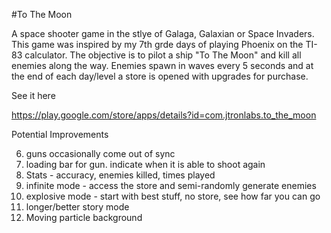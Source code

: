 #To The Moon

A space shooter game in the stlye of Galaga, Galaxian or Space Invaders. This game was inspired by my 7th grde days of playing Phoenix on the TI-83 calculator. The objective is to pilot a ship "To The Moon" and kill all enemies along the way. Enemies spawn in waves every 5 seconds and at the end of each day/level a store is opened with upgrades for purchase. 

See it here

https://play.google.com/store/apps/details?id=com.jtronlabs.to_the_moon

Potential Improvements

6. guns occasionally come out of sync
1. loading bar for gun. indicate when it is able to shoot again
1. Stats - accuracy, enemies killed, times played
1. infinite mode - access the store and semi-randomly generate enemies
1. explosive mode - start with best stuff, no store, see how far you can go
1. longer/better story mode
1. Moving particle background
